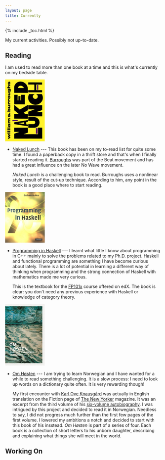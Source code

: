 ```yaml
---
layout: page
title: Currently
---
```


{% include _toc.html %}

My current activities. Possibly not up-to-date.

## Reading

I am used to read more than one book at a time
and this is what's currently on my bedside table.

<img src="/images/books/nakedlunch.jpg" class="right" width="128">

* [Naked Lunch](http://amzn.com/0802132952) --- This book has been on my to-read list
  for quite some time. I found a paperback copy in a thrift store and that's when
  I finally started reading it. [Burroughs] was part of the Beat movement and has had
  a great influence on the later No Wave movement.

    *Naked Lunch* is a challenging book to read. Burroughs uses a nonlinear
    style, result of the cut-up technique. According to him, any point in the
    book is a good place where to start reading.

[Burroughs]: https://en.wikipedia.org/wiki/William_S._Burroughs

<img src="/images/books/hutton.jpg" class="right" width="128">

* [Programming in Haskell](http://amzn.com/0521692695) --- I learnt what little
  I know about programming in C++ mainly to solve the problems related to my
  Ph.D. project. Haskell and functional programming are something I have become
  curious about lately. There is a lot of potential in learning a different
  way of thinking when programming and the strong connection of Haskell with
  mathematics made me very curious.

    This is the textbook for the [FP101x] course offered on edX.
    The book is clear: you don't need any previous experience with Haskell
    or knowledge of category theory.

[FP101x]: http://bit.ly/1N321WD

<img src="/images/books/omhosten.jpg" class="right" width="128">

* [Om Høsten](http://bit.ly/1P1DAYb) --- I am trying to learn Norwegian and I
  have wanted for a while to read something challenging. It is a slow process:
  I need to look up words on a dictionary quite often. It is very rewarding though!

    My first encounter with [Karl Ove Knausgård] was actually in English
    translation on the Fiction page of [The New Yorker] magazine. It was an
    excerpt from the third volume of his [six-volume autobiography]. I was
    intrigued by this project and decided to read it in Norwegian. Needless to
    say, I did not progress much further than the first few pages of the first
    volume. I lowered my ambitions a notch and decided to start with this book of his insstead.
    *Om Høsten* is part of a series of four. Each book is a collection of
    short letters to his unborn daughter, describing and explaining what things she
    will meet in the world.

[Karl Ove Knausgård]: https://en.wikipedia.org/wiki/Karl_Ove_Knausg%C3%A5rd
[The New Yorker]: http://www.newyorker.com/magazine/2014/02/17/come-together-3
[six-volume autobiography]: https://en.wikipedia.org/wiki/My_Struggle_(Knausg%C3%A5rd_novels)

## Working On

